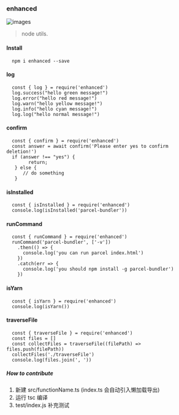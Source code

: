 ### enhanced
![images](https://travis-ci.org/xiaoxiaojx/enhanced.svg?branch=master)
> node utils.

#### Install
```
  npm i enhanced --save
```

#### log
```
  const { log } = require('enhanced')
  log.success("hello green message!")
  log.error("hello red message!")
  log.warn("hello yellow message!")
  log.info("hello cyan message!")
  log.log("hello normal message!")
```

#### confirm
```
  const { confirm } = require('enhanced')
  const answer = await confirm('Please enter yes to confirm deletion!')
  if (answer !== "yes") {
        return;
   } else {
      // do something
   }
```

#### isInstalled
```
  const { isInstalled } = require('enhanced')
  console.log(isInstalled('parcel-bundler'))
```

#### runCommand
```
  const { runCommand } = require('enhanced')
  runCommand('parcel-bundler', ['-v'])
    .then(() => {
      console.log('you can run parcel index.html')
    })
    .catch(err => {
      console.log('you should npm install -g parcel-bundler')
    })
```

#### isYarn
```
  const { isYarn } = require('enhanced')
  console.log(isYarn())
```

#### traverseFile
```
  const { traverseFile } = require('enhanced')
  const files = []
  const collectFiles = traverseFile((filePath) => files.push(filePath))
  collectFiles('./traverseFile')
  console.log(files.join(', '))
```

##### How to contribute
1. 新建 src/functionName.ts (index.ts 会自动引入懒加载导出)
2. 运行 tsc 编译
3. test/index.js 补充测试
